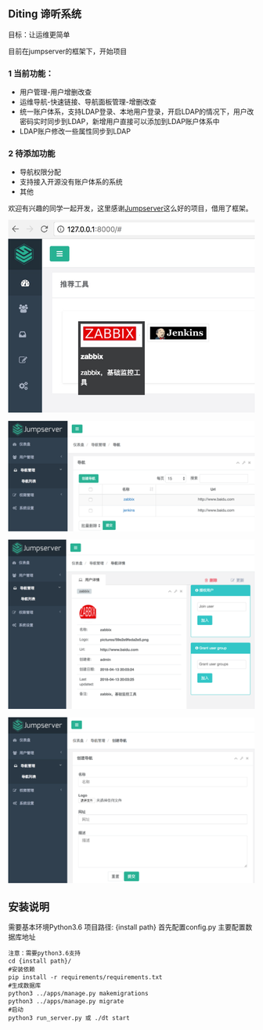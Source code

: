 ## Diting 谛听系统
目标：让运维更简单

目前在jumpserver的框架下，开始项目
### 1 当前功能：
* 用户管理-用户增删改查
* 运维导航-快速链接、导航面板管理-增删改查
* 统一账户体系，支持LDAP登录、本地用户登录，开启LDAP的情况下，用户改密码实时同步到LDAP，新增用户直接可以添加到LDAP账户体系中
* LDAP账户修改一些属性同步到LDAP
### 2 待添加功能
* 导航权限分配
* 支持接入开源没有账户体系的系统
* 其他

欢迎有兴趣的同学一起开发，这里感谢[Jumpserver](https://github.com/jumpserver/)这么好的项目，借用了框架。



[![运维导航](docs/_static/img/navi.png)](https://www.python.org/)

[![导航列表](docs/_static/img/navilist.png)](https://www.python.org/)

[![导航详情](docs/_static/img/navidetail.png)](https://www.python.org/)

[![导航创建](docs/_static/img/navicreate.png)](https://www.python.org/)

## 安装说明
需要基本环境Python3.6
项目路径: {install path}
首先配置config.py 主要配置数据库地址

```
注意：需要python3.6支持
cd {install path}/
#安装依赖
pip install -r requirements/requirements.txt
#生成数据库
python3 ../apps/manage.py makemigrations
python3 ../apps/manage.py migrate
#启动
python3 run_server.py 或 ./dt start
```
